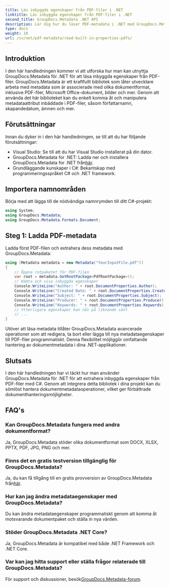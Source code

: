 ```yaml
---
title: Läs inbyggda egenskaper från PDF-filer i .NET
linktitle: Läs inbyggda egenskaper från PDF-filer i .NET
second_title: GroupDocs.Metadata .NET API
description: Lär dig hur du läser PDF-metadata i .NET med GroupDocs.Metadata. Få åtkomst till författarens namn, skapandedatum, ämnen och mer med C#-kod.
type: docs
weight: 10
url: /sv/net/pdf-metadata/read-built-in-properties-pdfs/
---
```

## Introduktion
I den här handledningen kommer vi att utforska hur man kan utnyttja GroupDocs.Metadata för .NET för att läsa inbyggda egenskaper från PDF-filer. GroupDocs.Metadata är ett kraftfullt bibliotek som låter utvecklare arbeta med metadata som är associerade med olika dokumentformat, inklusive PDF-filer, Microsoft Office-dokument, bilder och mer. Genom att använda det här biblioteket kan du enkelt komma åt och manipulera metadataattribut inbäddade i PDF-filer, såsom författarnamn, skapandedatum, ämnen och mer.
## Förutsättningar
Innan du dyker in i den här handledningen, se till att du har följande förutsättningar:
- Visual Studio: Se till att du har Visual Studio installerat på din dator.
-  GroupDocs.Metadata for .NET: Ladda ner och installera GroupDocs.Metadata for .NET från[här](https://releases.groupdocs.com/metadata/net/).
- Grundläggande kunskaper i C#: Bekantskap med programmeringsspråket C# och .NET framework.

## Importera namnområden
Börja med att lägga till de nödvändiga namnrymden till ditt C#-projekt:
```csharp
using System;
using GroupDocs.Metadata;
using GroupDocs.Metadata.Formats.Document;
```
## Steg 1: Ladda PDF-metadata
Ladda först PDF-filen och extrahera dess metadata med GroupDocs.Metadata:
```csharp
using (Metadata metadata = new Metadata("YourInputFile.pdf"))
{
    // Öppna rotpaketet för PDF-filen
    var root = metadata.GetRootPackage<PdfRootPackage>();
    // Hämta och visa inbyggda egenskaper
    Console.WriteLine("Author: " + root.DocumentProperties.Author);
    Console.WriteLine("Created Date: " + root.DocumentProperties.CreatedDate);
    Console.WriteLine("Subject: " + root.DocumentProperties.Subject);
    Console.WriteLine("Producer: " + root.DocumentProperties.Producer);
    Console.WriteLine("Keywords: " + root.DocumentProperties.Keywords);
    // Ytterligare egenskaper kan nås på liknande sätt
    // ...
}
```
Utöver att läsa metadata tillåter GroupDocs.Metadata avancerade operationer som att redigera, ta bort eller lägga till nya metadataegenskaper till PDF-filer programmatiskt. Denna flexibilitet möjliggör omfattande hantering av dokumentmetadata i dina .NET-applikationer.
## Slutsats
I den här handledningen har vi täckt hur man använder GroupDocs.Metadata för .NET för att extrahera inbyggda egenskaper från PDF-filer med C#. Genom att integrera detta bibliotek i dina projekt kan du sömlöst hantera dokumentmetadataoperationer, vilket ger förbättrade dokumenthanteringsmöjligheter.

## FAQ's
### Kan GroupDocs.Metadata fungera med andra dokumentformat?
Ja, GroupDocs.Metadata stöder olika dokumentformat som DOCX, XLSX, PPTX, PDF, JPG, PNG och mer.
### Finns det en gratis testversion tillgänglig för GroupDocs.Metadata?
Ja, du kan få tillgång till en gratis provversion av GroupDocs.Metadata från[här](https://releases.groupdocs.com/).
### Hur kan jag ändra metadataegenskaper med GroupDocs.Metadata?
Du kan ändra metadataegenskaper programmatiskt genom att komma åt motsvarande dokumentpaket och ställa in nya värden.
### Stöder GroupDocs.Metadata .NET Core?
Ja, GroupDocs.Metadata är kompatibel med både .NET Framework och .NET Core.
### Var kan jag hitta support eller ställa frågor relaterade till GroupDocs.Metadata?
 För support och diskussioner, besök[GroupDocs.Metadata-forum](https://forum.groupdocs.com/c/metadata/14).